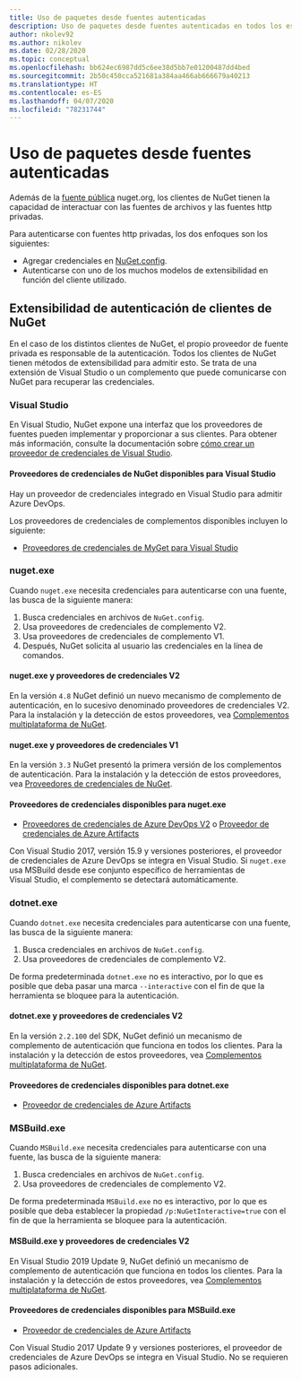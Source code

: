 ```yaml
---
title: Uso de paquetes desde fuentes autenticadas
description: Uso de paquetes desde fuentes autenticadas en todos los escenarios de cliente de NuGet
author: nkolev92
ms.author: nikolev
ms.date: 02/28/2020
ms.topic: conceptual
ms.openlocfilehash: bb624ec6987dd5c6ee38d5bb7e01200487dd4bed
ms.sourcegitcommit: 2b50c450cca521681a384aa466ab666679a40213
ms.translationtype: HT
ms.contentlocale: es-ES
ms.lasthandoff: 04/07/2020
ms.locfileid: "78231744"
---
```

# <a name="consuming-packages-from-authenticated-feeds"></a>Uso de paquetes desde fuentes autenticadas

Además de la [fuente pública](https://api.nuget.org/v3/index.json) nuget.org, los clientes de NuGet tienen la capacidad de interactuar con las fuentes de archivos y las fuentes http privadas.


Para autenticarse con fuentes http privadas, los dos enfoques son los siguientes:

* Agregar credenciales en [NuGet.config](../reference/nuget-config-file.md#packagesourcecredentials).
* Autenticarse con uno de los muchos modelos de extensibilidad en función del cliente utilizado.

## <a name="nuget-clients-authentication-extensibility"></a>Extensibilidad de autenticación de clientes de NuGet

En el caso de los distintos clientes de NuGet, el propio proveedor de fuente privada es responsable de la autenticación.
Todos los clientes de NuGet tienen métodos de extensibilidad para admitir esto. Se trata de una extensión de Visual Studio o un complemento que puede comunicarse con NuGet para recuperar las credenciales.

### <a name="visual-studio"></a>Visual Studio

En Visual Studio, NuGet expone una interfaz que los proveedores de fuentes pueden implementar y proporcionar a sus clientes. Para obtener más información, consulte la documentación sobre [cómo crear un proveedor de credenciales de Visual Studio](../reference/extensibility/NuGet-Credential-Providers-for-Visual-Studio.md).

#### <a name="available-nuget-credential-providers-for-visual-studio"></a>Proveedores de credenciales de NuGet disponibles para Visual Studio

Hay un proveedor de credenciales integrado en Visual Studio para admitir Azure DevOps.


Los proveedores de credenciales de complementos disponibles incluyen lo siguiente:

* [Proveedores de credenciales de MyGet para Visual Studio](http://docs.myget.org/docs/reference/credential-provider-for-visual-studio)

### <a name="nugetexe"></a>nuget.exe

Cuando `nuget.exe` necesita credenciales para autenticarse con una fuente, las busca de la siguiente manera:

1. Busca credenciales en archivos de `NuGet.config`.
1. Usa proveedores de credenciales de complemento V2.
1. Usa proveedores de credenciales de complemento V1.
1. Después, NuGet solicita al usuario las credenciales en la línea de comandos.

#### <a name="nugetexe-and-v2-credential-providers"></a>nuget.exe y proveedores de credenciales V2

En la versión `4.8` NuGet definió un nuevo mecanismo de complemento de autenticación, en lo sucesivo denominado proveedores de credenciales V2.
Para la instalación y la detección de estos proveedores, vea [Complementos multiplataforma de NuGet](../reference/extensibility/NuGet-Cross-Platform-Plugins.md#plugin-installation-and-discovery).

#### <a name="nugetexe-and-v1-credential-providers"></a>nuget.exe y proveedores de credenciales V1

En la versión `3.3` NuGet presentó la primera versión de los complementos de autenticación.
Para la instalación y la detección de estos proveedores, vea [Proveedores de credenciales de NuGet](../reference/extensibility/nuget-exe-Credential-Providers.md#nugetexe-credential-provider-discovery).

#### <a name="available-credential-providers-for-nugetexe"></a>Proveedores de credenciales disponibles para nuget.exe

* [Proveedores de credenciales de Azure DevOps V2](/azure/devops/artifacts/nuget/nuget-exe?view=azure-devops#add-a-feed-to-nuget-482-or-later) o [Proveedor de credenciales de Azure Artifacts](https://github.com/microsoft/artifacts-credprovider)

Con Visual Studio 2017, versión 15.9 y versiones posteriores, el proveedor de credenciales de Azure DevOps se integra en Visual Studio.
Si `nuget.exe` usa MSBuild desde ese conjunto específico de herramientas de Visual Studio, el complemento se detectará automáticamente.

### <a name="dotnetexe"></a>dotnet.exe

Cuando `dotnet.exe` necesita credenciales para autenticarse con una fuente, las busca de la siguiente manera:

1. Busca credenciales en archivos de `NuGet.config`.
1. Usa proveedores de credenciales de complemento V2.

De forma predeterminada `dotnet.exe` no es interactivo, por lo que es posible que deba pasar una marca `--interactive` con el fin de que la herramienta se bloquee para la autenticación.

#### <a name="dotnetexe-and-v2-credential-providers"></a>dotnet.exe y proveedores de credenciales V2

En la versión `2.2.100` del SDK, NuGet definió un mecanismo de complemento de autenticación que funciona en todos los clientes.
Para la instalación y la detección de estos proveedores, vea [Complementos multiplataforma de NuGet](../reference/extensibility/NuGet-Cross-Platform-Plugins.md#plugin-installation-and-discovery).

#### <a name="available-credential-providers-for-dotnetexe"></a>Proveedores de credenciales disponibles para dotnet.exe

* [Proveedor de credenciales de Azure Artifacts](https://github.com/microsoft/artifacts-credprovider)

### <a name="msbuildexe"></a>MSBuild.exe

Cuando `MSBuild.exe` necesita credenciales para autenticarse con una fuente, las busca de la siguiente manera:

1. Busca credenciales en archivos de `NuGet.config`.
1. Usa proveedores de credenciales de complemento V2.

De forma predeterminada `MSBuild.exe` no es interactivo, por lo que es posible que deba establecer la propiedad `/p:NuGetInteractive=true` con el fin de que la herramienta se bloquee para la autenticación.

#### <a name="msbuildexe-and-v2-credential-providers"></a>MSBuild.exe y proveedores de credenciales V2

En Visual Studio 2019 Update 9, NuGet definió un mecanismo de complemento de autenticación que funciona en todos los clientes.
Para la instalación y la detección de estos proveedores, vea [Complementos multiplataforma de NuGet](../reference/extensibility/NuGet-Cross-Platform-Plugins.md#plugin-installation-and-discovery).

#### <a name="available-credential-providers-for-msbuildexe"></a>Proveedores de credenciales disponibles para MSBuild.exe

* [Proveedor de credenciales de Azure Artifacts](https://github.com/microsoft/artifacts-credprovider)

Con Visual Studio 2017 Update 9 y versiones posteriores, el proveedor de credenciales de Azure DevOps se integra en Visual Studio. No se requieren pasos adicionales.
